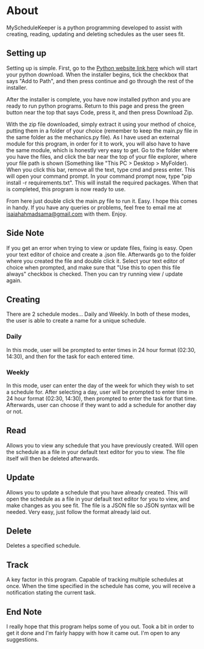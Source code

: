 # About

MyScheduleKeeper is a python programming developed to assist with creating, reading, updating and deleting schedules as the user sees fit.

## Setting up

Setting up is simple. First, go to the [Python website link here](https://www.python.org/ftp/python/3.8.7/python-3.8.7-amd64.exe) which will start your python download. When the installer begins, tick the checkbox that says "Add to Path", and then press continue and go through the rest of the installer. 

After the installer is complete, you have now installed python and you are ready to run python programs. Return to this page and press the green button near the top that says Code, press it, and then press Download Zip. 

With the zip file downloaded, simply extract it using your method of choice, putting them in a folder of your choice (remember to keep the main.py file in the same folder as the mechanics.py file). As I have used an external module for this program, in order for it to work, you will also have to have the same module, which is honestly very easy to get. Go to the folder where you have the files, and click the bar near the top of your file explorer, where your file path is shown (Something like "This PC > Desktop > MyFolder). When you click this bar, remove all the text, type cmd and press enter. This will open your command prompt. In your command prompt now, type "pip install -r requirements.txt". This will install the required packages. When that is completed, this program is now ready to use. 

From here just double click the main.py file to run it. Easy. I hope this comes in handy. If you have any queries or problems, feel free to email me at isaiahahmadsama@gmail.com with them. Enjoy.

## Side Note
If you get an error when trying to view or update files, fixing is easy. Open your text editor of choice and create a .json file. Afterwards go to the folder where you created the file and double click it. Select your text editor of choice when prompted, and make sure that "Use this to open this file always" checkbox is checked. Then you can try running view / update again.

## Creating

There are 2 schedule modes... Daily and Weekly. In both of these modes, the user is able to create a name for a unique schedule. 

### Daily

In this mode, user will be prompted to enter times in 24 hour format (02:30, 14:30), and then for the task for each entered time.

### Weekly

In this mode, user can enter the day of the week for which they wish to set a schedule for. After selecting a day, user will be prompted to enter time in 24 hour format (02:30, 14:30), then prompted to enter the task for that time. Afterwards, user can choose if they want to add a schedule for another day or not.


## Read

Allows you to view any schedule that you have previously created. Will open the schedule as a file in your default text editor for you to view. The file itself will then be deleted afterwards. 

## Update

Allows you to update a schedule that you have already created. This will open the schedule as a file in your default text editor for you to view, and make changes as you see fit. The file is a JSON file so JSON syntax will be needed. Very easy, just follow the format already laid out.

## Delete

Deletes a specified schedule.

## Track

A key factor in this program. Capable of tracking multiple schedules at once. When the time specified in the schedule has come, you will receive a notification stating the current task.

## End Note

I really hope that this program helps some of you out. Took a bit in order to get it done and I'm fairly happy with how it came out. I'm open to any suggestions.